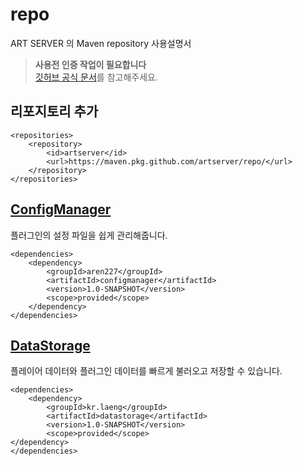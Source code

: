 # repo
ART SERVER 의 Maven repository 사용설명서

> **사용전 인증 작업이 필요합니다**\
> [깃허브 공식 문서](https://docs.github.com/en/packages/using-github-packages-with-your-projects-ecosystem/configuring-apache-maven-for-use-with-github-packages)를 참고해주세요.

## 리포지토리 추가
```
<repositories>
    <repository>
        <id>artserver</id>
        <url>https://maven.pkg.github.com/artserver/repo/</url>
    </repository>
</repositories>
```

## [ConfigManager](https://github.com/artserver/ConfigManager)
플러그인의 설정 파일을 쉽게 관리해줍니다.
```
<dependencies>
    <dependency>
        <groupId>aren227</groupId>
        <artifactId>configmanager</artifactId>
        <version>1.0-SNAPSHOT</version>
        <scope>provided</scope>
    </dependency>
</dependencies>
```

## [DataStorage](https://github.com/artserver/Datastorage)
플레이어 데이터와 플러그인 데이터를 빠르게 불러오고 저장할 수 있습니다.
```
<dependencies>
    <dependency>
        <groupId>kr.laeng</groupId>
        <artifactId>datastorage</artifactId>
        <version>1.0-SNAPSHOT</version>
        <scope>provided</scope>
</dependency>
</dependencies>
```   
